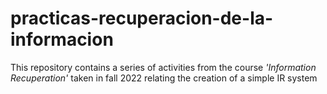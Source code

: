 # practicas-recuperacion-de-la-informacion

This repository contains a series of activities from the course _'Information Recuperation'_ taken in fall 2022 relating the creation of a simple IR system
